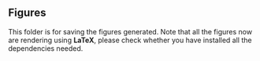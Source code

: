 ## Figures

This folder is for saving the figures generated. Note that all the figures now are rendering using **LaTeX**, please check whether you have installed all the dependencies needed.
